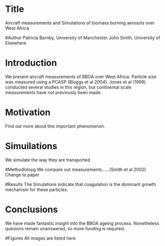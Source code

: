 # Title
Aircraft measurements and Simulations of biomass burning aerosols over West Africa


#Author
Patricia Barnby, University of Manchester
John Smith, University of Elsewhere

# Introduction
We present aircraft measurements of BBOA over West Africa.
Particle size was measured using a PCASP (Bloggs et al 2004).
Jones et al (1998) conducted several studies in this region, but continental scale measurements have not previously been made.

# Motivation
Find out more about this important phenomenon.


# Simuilations
We simulate the way they are transported

#Methodloloyg
We compare out measurements......(Smith et al 2002)
Change to paper

#Results
The Simulations indicate that coagulation is the dominant growth mechanism for these particles.

# Conclusions
We have made fantastic insight into the BBOA ageing process.
Nonetheless quesions remain unanswered, so more funding is required.

#Figures
All images are listed here